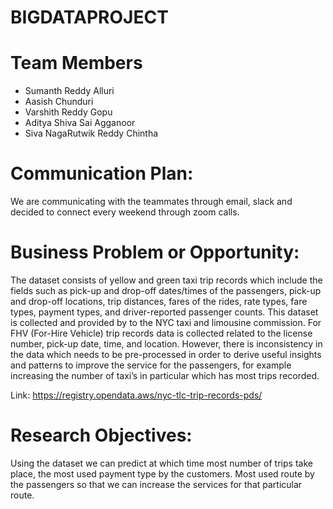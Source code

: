 # BIGDATAPROJECT

# Team Members
* Sumanth Reddy Alluri
* Aasish Chunduri
* Varshith Reddy Gopu
* Aditya Shiva Sai Agganoor
* Siva NagaRutwik Reddy Chintha

# Communication Plan:
We are communicating with the teammates through email, slack and decided to connect every weekend through zoom calls.

# Business Problem or Opportunity:
The dataset consists of yellow and green taxi trip records which include the fields such as pick-up and drop-off dates/times of the passengers, pick-up and drop-off locations, trip distances, fares of the rides, rate types, fare types, payment types, and driver-reported passenger counts. This dataset is collected and provided by to the NYC taxi and limousine commission. For FHV (For-Hire Vehicle) trip records data is collected related to the license number, pick-up date, time, and location.
However, there is inconsistency in the data which needs to be pre-processed in order to derive useful insights and patterns to improve the service for the passengers, for example increasing the number of taxi’s in particular which has most trips recorded. 


Link: https://registry.opendata.aws/nyc-tlc-trip-records-pds/

# Research Objectives:
Using the dataset we can predict at which time most number of trips take place, the most used payment type by the customers. 
Most used route by the passengers so that we can increase the services for that particular route.
